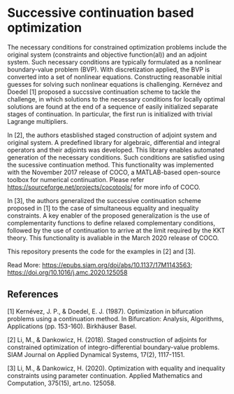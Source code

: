 # Successive continuation based optimization

The necessary conditions for constrained optimization problems include the original system (constraints and objective function(al)) and an adjoint system. Such necessary conditions are typically formulated as a nonlinear boundary-value problem (BVP). With discretization applied, the BVP is converted into a set of nonlinear equations. Constructing reasonable initial guesses for solving such nonlinear equations is challenging. Kernévez and Doedel [1] proposed a succssive continuation scheme to tackle the challenge, in which solutions to the necessary conditions for locally optimal solutions are found at the end of a sequence of easily initialized separate stages of continuation. In particular, the first run is initialized with trivial Lagrange multipliers.

In [2], the authors etasblished staged construction of adjoint system and original system. A predefined library for algebraic, differential and integral operators and their adjoints was developed. This library enables automated generation of the necessary conditions. Such conditions are satisfied using the sucessive continuation method. This functionality was implemented with the November
2017 release of COCO, a MATLAB-based open-source toolbox for numerical continuation. Please refer 
https://sourceforge.net/projects/cocotools/ for more info of COCO.

In [3], the authors generalized the successive continuation scheme proposed in [1] to the case of simultaneous equality and inequality constraints. A key enabler of the proposed generalization is the use of complementarity functions to define relaxed complementary conditions, followed by the use of continuation to arrive at the limit required by the KKT theory. This functionality is avaliable in the March 2020 release of COCO.

This repository presents the code for the examples in [2] and [3].

Read More: https://epubs.siam.org/doi/abs/10.1137/17M1143563; https://doi.org/10.1016/j.amc.2020.125058

## References
[1] Kernévez, J. P., & Doedel, E. J. (1987). Optimization in bifurcation problems using a continuation method. In Bifurcation: Analysis, Algorithms, Applications (pp. 153-160). Birkhäuser Basel.

[2] Li, M., & Dankowicz, H. (2018). Staged construction of adjoints for constrained optimization of integro-differential boundary-value problems. SIAM Journal on Applied Dynamical Systems, 17(2), 1117-1151.

[3] Li, M., & Dankowicz, H. (2020). Optimization with equality and inequality constraints using parameter continuation. Applied Mathematics and Computation, 375(15), art.no. 125058.
